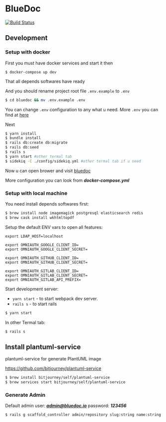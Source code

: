 # BlueDoc

[![Build Status](https://travis-ci.org/thebluedoc/bluedoc.svg?branch=master)](https://travis-ci.org/thebluedoc/bluedoc)

## Development

### Setup with docker

First you must have docker services and start it then 

`$ docker-compose up dev` 

That all depends softwares have ready

And you should rename project root file `.env.example` to `.env`
 
```bash
$ cd bluedoc && mv .env.example .env
```
You can change `.env` configuration to any what u need. More `.env` you can find at [here](https://github.com/bkeepers/dotenv)

Next

```bash
$ yarn install
$ bundle install
$ rails db:create db:migrate
$ rails db:seed
$ rails s
$ yarn start #other termal tab
$ sidekiq -C ./config/sidekiq.yml #other termal tab if u need
```

Now u can open brower and visit [bluedoc](http://localhost:3000)

More configuration you can look from ***docker-compose.yml***

### Setup with local machine

You need install depends softwares first:

```bash
$ brew install node imagemagick postgresql elasticsearch redis
$ brew cask install wkhtmltopdf
```

Setup the default ENV vars to open all features:

```
export LDAP_HOST=localhost

export OMNIAUTH_GOOGLE_CLIENT_ID=
export OMNIAUTH_GOOGLE_CLIENT_SECRET=

export OMNIAUTH_GITHUB_CLIENT_ID=
export OMNIAUTH_GITHUB_CLIENT_SECRET=

export OMNIAUTH_GITLAB_CLIENT_ID=
export OMNIAUTH_GITLAB_CLIENT_SECRET=
export OMNIAUTH_GITLAB_API_PREFIX=
```

Start development server:

- `yarn start` - to start webpack dev server.
- `rails s` - to start rails

```bash
$ yarn start
```

In other Termal tab:

```bash
$ rails s
```

## Install plantuml-service

plantuml-service for generate PlantUML image

https://github.com/bitjourney/plantuml-service

```bash
$ brew install bitjourney/self/plantuml-service
$ brew services start bitjourney/self/plantuml-service
```

### Generate Admin

Default admin user: ***admin@bluedoc.io*** password: ***123456***

```bash
$ rails g scaffold_controller admin/repository slug:string name:string user:references description:string
```
